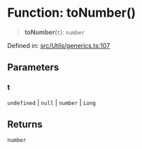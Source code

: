 # Function: toNumber()

> **toNumber**(`t`): `number`

Defined in: [src/Utils/generics.ts:107](https://github.com/Fokusdotid/Baileys/blob/039f28db78950e3bac7c407f144ea390dcdf207d/src/Utils/generics.ts#L107)

## Parameters

### t

`undefined` | `null` | `number` | `Long`

## Returns

`number`
